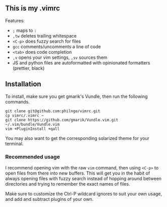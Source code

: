 This is my .vimrc
-----------------

Features:

- `;` maps to `:`
- `,tw` deletes trailing whitespace
- `<C-p>` does fuzzy search for files
- `gcc` comments/uncomments a line of code
- `<tab>` does code completion
- `,v` opens your vim settings, `,sv` sources them
- JS and python files are autoformatted with opinionated formatters (prettier, black)

## Installation

To install, make sure you get gmarik's Vundle, then run the following commands.

    git clone git@github.com:philngo/vimrc.git
    cp vimrc/.vimrc ~
    git clone https://github.com/gmarik/Vundle.vim.git ~/.vim/bundle/Vundle.vim
    vim +PluginInstall +qall

You may also want to get the corresponding solarized theme for your terminal.

### Recommended usage

I recommend opening vim with the raw `vim` command, then using `<C-p>` to open files
from there into new buffers. This will get you in the habit of always opening files
with fuzzy search instead of hopping around between directories and trying to remember
the exact names of files.

Make sure to customize the Ctrl-P wildcard ignores to suit your own usage, and add and
subtract plugins of your own.
